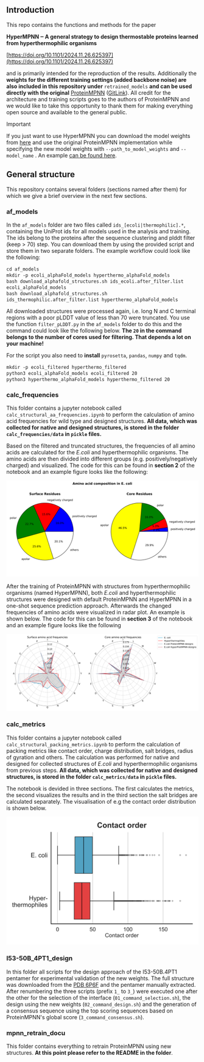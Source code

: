 ## Introduction

This repo contains the functions and methods for the paper 

**HyperMPNN ‒ A general strategy to design thermostable proteins learned from hyperthermophilic organisms**

[https://doi.org/10.1101/2024.11.26.625397](https://doi.org/10.1101/2024.11.26.625397)

and is primarily intended for the reproduction of the results. Additionally the **weights for the different training settings (added backbone noise) are also included in this repository under** `retrained_models` **and can be used directly with the original** [ProteinMPNN](https://doi.org/10.1126/science.add2187) ([GitLink](https://github.com/dauparas/ProteinMPNN)). All credit for the architecture and training scripts goes to the authors of ProteinMPNN and we would like to take this opportunity to thank them for making everything open source and available to the general public.

> [!IMPORTANT]  
> If you just want to use HyperMPNN you can download the model weights from [here](https://github.com/meilerlab/HyperMPNN/tree/main/retrained_models) and use the original ProteinMPNN implementation while specifying the new model weights with `--path_to_model_weights`  and  `--model_name` . An example [can be found here](https://github.com/meilerlab/HyperMPNN/blob/main/I53-50B_4PT1_design/02_command_design.sh).


## General structure

This repository contains several folders (sections named after them) for which we give a brief overview in the next few sections. 

### af_models

In the `af_models` folder are two files called `ids_[ecoli|thermophilic].*`, containing the UniProt ids for all models used in the analysis and training. The ids belong to the proteins after the sequence clustering and plddt filter (keep > 70) step. You can download them by using the provided script and store them in two separate folders. The example workflow could look like the following:
```
cd af_models
mkdir -p ecoli_alphaFold_models hyperthermo_alphaFold_models
bash download_alphafold_structures.sh ids_ecoli.after_filter.list ecoli_alphaFold_models
bash download_alphafold_structures.sh ids_thermophilic.after_filter.list hyperthermo_alphaFold_models
```

All downloaded structures were processed again, i.e. long N and C terminal regions with a poor pLDDT value of less than 70 were truncated. You use the function `filter_pLDDT.py` in the `af_models` folder to do this and the command could look like the following below. **The `20` in the command belongs to the number of cores used for filtering. That depends a lot on your machine!** 

For the script you also need to **install** `pyrosetta`, `pandas`, `numpy` and `tqdm`.
```
mkdir -p ecoli_filtered hyperthermo_filtered
python3 ecoli_alphaFold_models ecoli_filtered 20
python3 hyperthermo_alphaFold_models hyperthermo_filtered 20
```

### calc_frequencies

This folder contains a jupyter notebook called `calc_structural_aa_frequencies.ipynb` to perform the calculation of amino acid frequencies for wild type and designed structures. **All data, which was collected for native and designed structures, is stored in the folder `calc_frequencies/data` in `pickle` files.** 

Based on the filtered and truncated structures, the frequencies of all amino acids are calculated for the *E.coli* and hyperthermophilic organisms. The amino acids are then divided into different groups (e.g. positively/negatively charged) and visualized. The code for this can be found in **section 2** of the notebook and an example figure looks like the following:

![Example E.coli](./calc_frequencies/pic/aa_groups_composition_ecoli.svg)

After the training of ProteinMPNN with structures from hyperthermophilic organisms (named HyperMPNN), both *E.coli* and hyperthermophilic structures were designed with default ProteinMPNN and HyperMPNN in a one-shot sequence prediction approach. Afterwards the changed frequencies of amino acids were visualized in radar plot. An example is shown below. The code for this can be found in **section 3** of the notebook and an example figure looks like the following

![Example radar](./calc_frequencies/pic/radar_plot_ecoli_design.svg)


### calc_metrics

This folder contains a jupyter notebook called `calc_structural_packing_metrics.ipynb` to perform the calculation of packing metrics like contact order, charge distribution, salt bridges, radius of gyration and others. The calculation was performed for native and designed for collected structures of *E.coli* and hyperthermophilic organisms from previous steps. **All data, which was collected for native and designed structures, is stored in the folder `calc_metrics/data` in `pickle` files.** 

The notebook is devided in three sections. The first calculates the metrics, the second visualizes the results and in the third section the salt bridges are calculated separately. The visualisation of e.g the contact order distribution is shown below. 

![Example contact order](./calc_metrics/pic/plot_contact_order_only_orga.svg)


### I53-50B_4PT1_design

In this folder all scripts for the design approach of the I53-50B.4PT1 pentamer for experimental validation of the new weights. The full structure was downloaded from the [PDB 6P6F](https://www.rcsb.org/structure/6P6F) and the pentamer manually extracted. After renumbering the three scripts (prefix `1_` to `3_`) were executed one after the other for the selection of the interface (`01_command_selection.sh`), the design using the new weights (`02_command_design.sh`) and the generation of a consensus sequence using the top scoring sequences based on ProteinMPNN's global score (`3_command_consensus.sh`).

### mpnn_retrain_docu

This folder contains everything to retrain ProteinMPNN using new structures. **At this point please refer to the README in the folder**.
